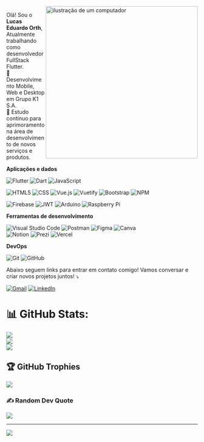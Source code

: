 <img src="https://raw.githubusercontent.com/MicaelliMedeiros/micaellimedeiros/master/image/computer-illustration.png" alt="ilustração de um computador" min-width="400px" max-width="400px" width="400px" align="right">

<p align="left"> 
  Olá! Sou o <strong>Lucas Eduardo Orth</strong>,
 <br>
  Atualmente trabalhando como desenvolvedor FullStack Flutter.<br>🤝 Desenvolvimento Mobile, Web e Desktop em Grupo K1 S.A.<br>🌱 Estudo contínuo para aprimoramento na área de desenvolvimento de novos serviços e produtos.<br>
</p>

**Aplicações e dados**

![Flutter](https://img.shields.io/badge/-Flutter-333333?style=flat&logo=Flutter)
![Dart](https://img.shields.io/badge/dart-333333.svg?style=flat&logo=dart&logoColor=white) 
![JavaScript](https://img.shields.io/badge/-JavaScript-333333?style=flat&logo=javascript)

![HTML5](https://img.shields.io/badge/-HTML5-333333?style=flat&logo=HTML5)
![CSS](https://img.shields.io/badge/-CSS-333333?style=flat&logo=CSS3&logoColor=1572B6)
![Vue.js](https://img.shields.io/badge/vuejs-333333.svg?style=flat&logo=vuedotjs&logoColor=%234FC08D)
![Vuetify](https://img.shields.io/badge/Vuetify-333333?style=flat&logo=vuetify&logoColor=AEDDFF)
![Bootstrap](https://img.shields.io/badge/bootstrap-333333.svg?style=flat&logo=bootstrap&logoColor=white) 
![NPM](https://img.shields.io/badge/NPM-333333.svg?style=flat&logo=npm&logoColor=white) 

![Firebase](https://img.shields.io/badge/firebase-333333.svg?style=flat&logo=firebase) 
![JWT](https://img.shields.io/badge/JWT-black?style=flat&logo=JSON%20web%20tokens) 
![Arduino](https://img.shields.io/badge/-Arduino-333333?style=flat&logo=Arduino&logoColor=white) 
![Raspberry Pi](https://img.shields.io/badge/-RaspberryPi-333333?style=flat&logo=Raspberry-Pi) 

**Ferramentas de desenvolvimento**
<p align="left">

![Visual Studio Code](https://img.shields.io/badge/-Visual%20Studio%20Code-333333?style=flat&logo=visual-studio-code&logoColor=007ACC)
![Postman](https://img.shields.io/badge/-Postman-333333?style=flat&logo=postman)
![Figma](https://img.shields.io/badge/-Figma-333333?style=flat&logo=figma&logoColor=007ACC)
![Canva](https://img.shields.io/badge/Canva-333333.svg?style=flat&logo=Canva&logoColor=white) 	
![Notion](https://img.shields.io/badge/Notion-333333.svg?style=flat&logo=notion&logoColor=white)
![Prezi](https://img.shields.io/badge/Prezi-333333.svg?style=flat&logo=Prezi&logoColor=white) 
![Vercel](https://img.shields.io/badge/vercel-333333.svg?style=flat&logo=vercel&logoColor=white) 
</p>

**DevOps**

![Git](https://img.shields.io/badge/-Git-333333?style=flat&logo=git)
![GitHub](https://img.shields.io/badge/-GitHub-333333?style=flat&logo=github)
<!--![Docker](https://img.shields.io/badge/-Docker-333333?style=flat&logo=docker)-->



<!-- 
### Experiência de trabalho

Na visão geral abaixo você encontrará minha experiência de trabalho mais recente:

[<img align="left" height="94px" width="94px" alt="Warpnet" src="https://www.spacex.com/static/images/share.jpg"/>](https://www.spacex.com/)

**Software Engineer** \
[**SpaceX**](https://www.spacex.com/) • Full-time \
Linguagens & Tecnologias: `Python`, `Django`, `C++`, `JavaScript`, `GoLang`, `SaltStack`,\
Projetos em destaque: [Rocket](https://www.spacex.com/), [Marte](<https://pt.wikipedia.org/wiki/Marte_(planeta)>)
<br/>

[<img align="left" height="94px" width="94px" alt="Rocketseat" src="https://yt3.ggpht.com/ytc/AKedOLQkXnYChXAHOeBQLzwhk1_BHYgUXs6ITQOakoeNoQ=s900-c-k-c0x00ffffff-no-rj"/>](https://rocketseat.com.br/)

**Frot-end Developer (Jr)** \
[**Rocketseat**](https://rocketseat.com.br/) • Contract \
Linguagens & Tecnologias: `JavaScript`, `Node`, `React`\
Projetos em destaque: [Ignite](), [Bootcamp]()
<br/>

[<img align="left" height="94px" width="94px" alt="Nubank" src="https://nubank.com.br/images/nu-icon.png?v=2"/>](https://nubank.com.br/)

**Software Engineer** \
[**Nubank**](https://nubank.com.br/) • Contract \
Linguagens & Tecnologias: `React Native`, `Node`, `Swift`, `Kotlin`, `OpenShift` \
Projetos em destaque: [App](https://nubank.com.br/)
<br/>
<br/>

Por favor, encontre-me no [LinkedIn](https://www.linkedin.com/in/put-here-your-username/) para uma descrição mais detalhada da minha experiência de trabalho, educação e certificação.

-->

<p align="left">
  Abaixo seguem links para entrar em contato comigo! Vamos conversar e criar novos projetos juntos! ⤵️
</p>

<p align="left">
  <a href="#" title="Gmail">
  <img src="https://img.shields.io/badge/-Gmail-FF0000?style=flat-square&labelColor=FF0000&logo=gmail&logoColor=white&link=lukass.orth@gmail.com" alt="Gmail"/></a>

  <a href="#" title="LinkedIn">
  <img src="https://img.shields.io/badge/-Linkedin-0e76a8?style=flat-square&logo=Linkedin&logoColor=white&link=https://www.linkedin.com/in/lucas-eduardo-orth-0a207a7b/" alt="LinkedIn"/></a>
</p>



# 📊 GitHub Stats:
![](https://github-readme-stats.vercel.app/api?username=lukassorth&theme=radical&hide_border=false&include_all_commits=true&count_private=true)<br/>
![](https://github-readme-streak-stats.herokuapp.com/?user=lukassorth&theme=radical&hide_border=false)<br/>
![](https://github-readme-stats.vercel.app/api/top-langs/?username=lukassorth&theme=radical&hide_border=false&include_all_commits=true&count_private=true&layout=compact)

## 🏆 GitHub Trophies
![](https://github-profile-trophy.vercel.app/?username=lukassorth&theme=nord&no-frame=true&no-bg=false&margin-w=4)

### ✍️ Random Dev Quote
![](https://quotes-github-readme.vercel.app/api?type=horizontal&theme=dark)

---
[![](https://visitcount.itsvg.in/api?id=lukassorth&icon=2&color=12)](https://visitcount.itsvg.in)

<!-- Proudly created with GPRM ( https://gprm.itsvg.in ) -->

